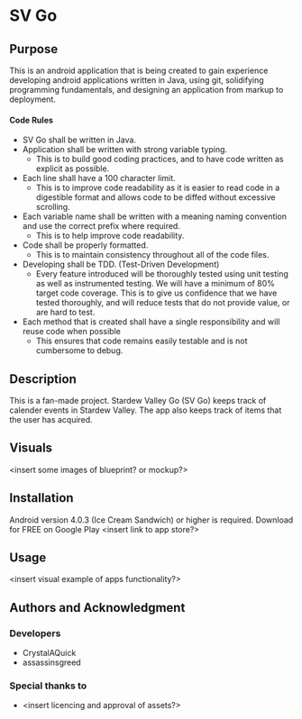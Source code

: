 # SV Go

## Purpose
This is an android application that is being created to gain experience developing android
applications written in Java, using git, solidifying programming fundamentals, and designing
an application from markup to deployment.

#### Code Rules
  * SV Go shall be written in Java. 
  * Application shall be written with strong variable typing.  
     * This is to build good coding practices, and to have code written as explicit as possible. 
  * Each line shall have a 100 character limit.  
     * This is to improve code readability as it is easier to read code in a digestible format and
     allows code to be diffed without excessive scrolling.
  * Each variable name shall be written with a meaning naming convention and use the correct prefix 
  where required. 
     * This is to help improve code readability.
  * Code shall be properly formatted.  
     * This is to maintain consistency throughout all of the code files.
  * Developing shall be TDD. (Test-Driven Development)
     *  Every feature introduced will be thoroughly tested using unit testing as well as 
     instrumented testing. We will have a minimum of 80% target code coverage. This is to give us 
     confidence that we have tested thoroughly, and will reduce tests that do not provide value, 
     or are hard to test.    
  * Each method that is created shall have a single responsibility and will reuse code when possible
     * This ensures that code remains easily testable and is not cumbersome to debug.
   
## Description
This is a fan-made project.
Stardew Valley Go (SV Go) keeps track of calender events in Stardew Valley.
The app also keeps track of items that the user has acquired.

## Visuals
<insert some images of blueprint? or mockup?>

## Installation
Android version 4.0.3 (Ice Cream Sandwich) or higher is required.
Download for FREE on Google Play <insert link to app store?>

## Usage
<insert visual example of apps functionality?>


## Authors and Acknowledgment
### **Developers**
  * CrystalAQuick
  * assassinsgreed
### **Special thanks to**
  * <insert licencing and approval of assets?>